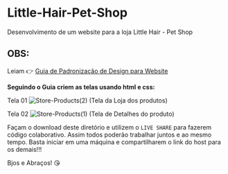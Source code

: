 # Little-Hair-Pet-Shop
Desenvolvimento de um website para a loja Little Hair - Pet Shop

## OBS:
Leiam 👉 [Guia de Padronização de Design para Website](https://github.com/little-hair/Little-Hair-Pet-Shop/blob/main/Projeto%20-%20Senai%20-%20Pet%20Shop/Leia-me.md#guia-de-padroniza%C3%A7%C3%A3o-de-design-para-website)

**Seguindo o Guia criem as telas usando html e css:**

Tela 01
![Store-Products(2)](https://github.com/user-attachments/assets/29c4603d-83cb-4916-a863-5eaa3b185ae7)
(Tela da Loja dos produtos)

Tela 02
![Store-Products(1)](https://github.com/user-attachments/assets/af980b8e-cdda-40fe-8da6-48a013207b11)
(Tela de Detalhes do produto)

Façam o download deste diretório e utilizem o `LIVE SHARE` para fazerem código colaborativo. Assim todos poderão trabalhar juntos e ao mesmo tempo.
Basta iniciar em uma máquina e compartilharem o link do host para os demais!!!

Bjos e Abraços! 😘
